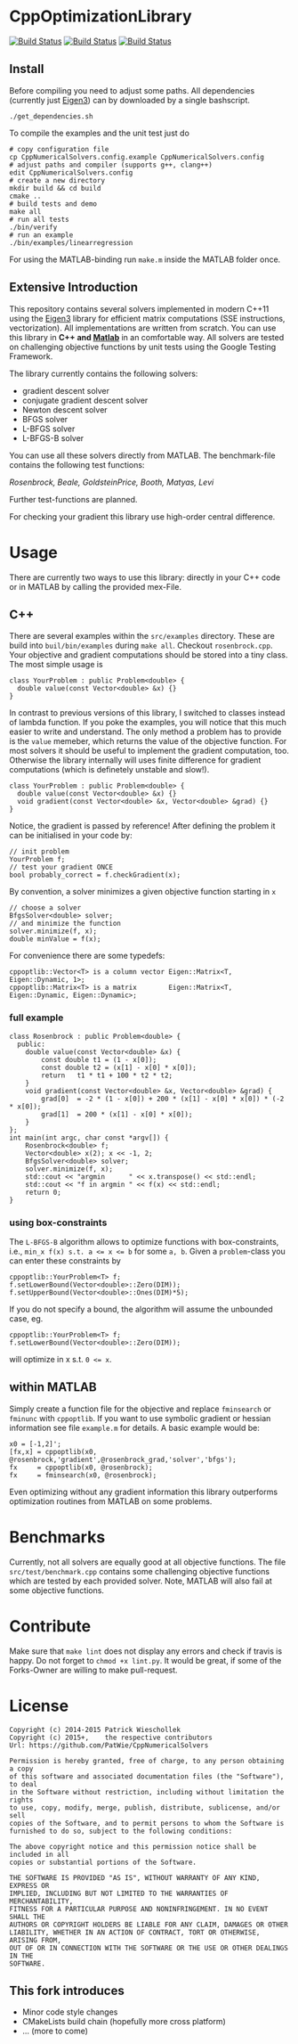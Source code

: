 CppOptimizationLibrary
=================================================================

[![Build Status](https://api.travis-ci.org/PatWie/CppNumericalSolvers.svg?branch=master)](http://travis-ci.org/PatWie/CppNumericalSolvers)
[![Build Status](https://img.shields.io/github/release/PatWie/CppNumericalSolvers.svg)](https://github.com/PatWie/CppNumericalSolvers/releases)
[![Build Status](https://img.shields.io/github/issues/PatWie/CppNumericalSolvers.svg)](https://github.com/PatWie/CppNumericalSolvers/issues)


Install
-----------

Before compiling you need to adjust some paths. All dependencies (currently just [Eigen3][eigen3]) can by downloaded by a single bashscript.

    ./get_dependencies.sh

To compile the examples and the unit test just do

    # copy configuration file
    cp CppNumericalSolvers.config.example CppNumericalSolvers.config
    # adjust paths and compiler (supports g++, clang++)
    edit CppNumericalSolvers.config
    # create a new directory
    mkdir build && cd build   
    cmake ..
    # build tests and demo  
    make all    
    # run all tests                
    ./bin/verify  
    # run an example
    ./bin/examples/linearregression    

For using the MATLAB-binding run `make.m` inside the MATLAB folder once.

Extensive Introduction
-----------

This repository contains several solvers implemented in modern C++11 using the [Eigen3][eigen3] library for efficient matrix computations (SSE instructions, vectorization). All implementations are written from scratch. You can use this library in **C++ and [Matlab][matlab]** in an comfortable way.  All solvers are tested on challenging objective functions by unit tests using the Google Testing Framework.

The library currently contains the following solvers:

- gradient descent solver
- conjugate gradient descent solver
- Newton descent solver
- BFGS solver
- L-BFGS solver
- L-BFGS-B solver

You can use all these solvers directly from MATLAB.
The benchmark-file contains the following test functions:

*Rosenbrock, Beale, GoldsteinPrice, Booth, Matyas, Levi*

Further test-functions are planned.

For checking your gradient this library use high-order central difference.

# Usage 
There are currently two ways to use this library: directly in your C++ code or in MATLAB by calling the provided mex-File.

## C++ 

There are several examples within the `src/examples` directory. These are build into `buil/bin/examples` during `make all`.
Checkout `rosenbrock.cpp`. Your objective and gradient computations should be stored into a tiny class. The most simple usage is

    class YourProblem : public Problem<double> {
      double value(const Vector<double> &x) {}
    }

In contrast to previous versions of this library, I switched to classes instead of lambda function. If you poke the examples, you will notice that this much easier to write and understand. The only method a problem has to provide is the `value` memeber, which returns the value of the objective function.
For most solvers it should be useful to implement the gradient computation, too. Otherwise the library internally will uses finite difference for gradient computations (which is definetely unstable and slow!).

    class YourProblem : public Problem<double> {
      double value(const Vector<double> &x) {}
      void gradient(const Vector<double> &x, Vector<double> &grad) {}
    }

Notice, the gradient is passed by reference!
After defining the problem it can be initialised in your code by:

    // init problem
    YourProblem f;
    // test your gradient ONCE
    bool probably_correct = f.checkGradient(x);

By convention, a solver minimizes a given objective function starting in `x`

    // choose a solver
    BfgsSolver<double> solver;
    // and minimize the function
    solver.minimize(f, x);
    double minValue = f(x);

For convenience there are some typedefs:

    cppoptlib::Vector<T> is a column vector Eigen::Matrix<T, Eigen::Dynamic, 1>;
    cppoptlib::Matrix<T> is a matrix        Eigen::Matrix<T, Eigen::Dynamic, Eigen::Dynamic>;

### full example

    class Rosenbrock : public Problem<double> {
      public:
        double value(const Vector<double> &x) {
            const double t1 = (1 - x[0]);
            const double t2 = (x[1] - x[0] * x[0]);
            return   t1 * t1 + 100 * t2 * t2;
        }
        void gradient(const Vector<double> &x, Vector<double> &grad) {
            grad[0]  = -2 * (1 - x[0]) + 200 * (x[1] - x[0] * x[0]) * (-2 * x[0]);
            grad[1]  = 200 * (x[1] - x[0] * x[0]);
        }
    };
    int main(int argc, char const *argv[]) {
        Rosenbrock<double> f;
        Vector<double> x(2); x << -1, 2;
        BfgsSolver<double> solver;
        solver.minimize(f, x);
        std::cout << "argmin      " << x.transpose() << std::endl;
        std::cout << "f in argmin " << f(x) << std::endl;
        return 0;
    }

### using box-constraints

The `L-BFGS-B` algorithm allows to optimize functions with box-constraints, i.e., `min_x f(x) s.t. a <= x <= b` for some `a, b`. Given a `problem`-class you can enter these constraints by

    cppoptlib::YourProblem<T> f;
    f.setLowerBound(Vector<double>::Zero(DIM));
    f.setUpperBound(Vector<double>::Ones(DIM)*5);

If you do not specify a bound, the algorithm will assume the unbounded case, eg.

    cppoptlib::YourProblem<T> f;
    f.setLowerBound(Vector<double>::Zero(DIM));

will optimize in x s.t. `0 <= x`.

## within MATLAB

Simply create a function file for the objective and replace `fminsearch` or `fminunc` with `cppoptlib`. If you want to use symbolic gradient or hessian information see file `example.m` for details. A basic example would be:

    x0 = [-1,2]';
    [fx,x] = cppoptlib(x0, @rosenbrock,'gradient',@rosenbrock_grad,'solver','bfgs');
    fx     = cppoptlib(x0, @rosenbrock);
    fx     = fminsearch(x0, @rosenbrock);

Even optimizing without any gradient information this library outperforms optimization routines from MATLAB on some problems.

# Benchmarks

Currently, not all solvers are equally good at all objective functions. The file `src/test/benchmark.cpp` contains some challenging objective functions which are tested by each provided solver. Note, MATLAB will also fail at some objective functions.

# Contribute

Make sure that `make lint` does not display any errors and check if travis is happy. Do not forget to `chmod +x lint.py`. It would be great, if some of the Forks-Owner are willing to make pull-request.

# License

    Copyright (c) 2014-2015 Patrick Wieschollek
    Copyright (c) 2015+,    the respective contributors
    Url: https://github.com/PatWie/CppNumericalSolvers

    Permission is hereby granted, free of charge, to any person obtaining a copy
    of this software and associated documentation files (the "Software"), to deal
    in the Software without restriction, including without limitation the rights
    to use, copy, modify, merge, publish, distribute, sublicense, and/or sell
    copies of the Software, and to permit persons to whom the Software is
    furnished to do so, subject to the following conditions:
    
    The above copyright notice and this permission notice shall be included in all
    copies or substantial portions of the Software.
    
    THE SOFTWARE IS PROVIDED "AS IS", WITHOUT WARRANTY OF ANY KIND, EXPRESS OR
    IMPLIED, INCLUDING BUT NOT LIMITED TO THE WARRANTIES OF MERCHANTABILITY,
    FITNESS FOR A PARTICULAR PURPOSE AND NONINFRINGEMENT. IN NO EVENT SHALL THE
    AUTHORS OR COPYRIGHT HOLDERS BE LIABLE FOR ANY CLAIM, DAMAGES OR OTHER
    LIABILITY, WHETHER IN AN ACTION OF CONTRACT, TORT OR OTHERWISE, ARISING FROM,
    OUT OF OR IN CONNECTION WITH THE SOFTWARE OR THE USE OR OTHER DEALINGS IN THE
    SOFTWARE.

    
This fork introduces
-----------
- Minor code style changes
- CMakeLists build chain (hopefully more cross platform)
- ... (more to come)

[eigen3]: http://eigen.tuxfamily.org/
[matlab]: http://www.mathworks.de/products/matlab/
[lastversion]: https://github.com/PatWie/CppNumericalSolvers/releases/tag/v1.0.0alpha2